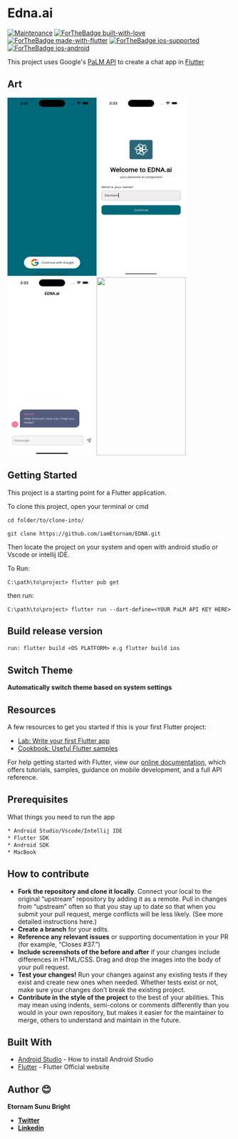 # Edna.ai

<p align="center">

[![Maintenance](https://img.shields.io/badge/Maintained%3F-yes-green.svg)](https://github.com/iamEtornam/EDNA/graphs/commit-activity)
[![ForTheBadge built-with-love](http://ForTheBadge.com/images/badges/built-with-love.svg)](https://github.com/iamEtornam/)
[![ForTheBadge made-with-flutter](https://img.shields.io/badge/flutter-made%20with%20flutter-blue.svg)](https://flutter.dev)
[![ForTheBadge ios-supported](https://img.shields.io/badge/IOS-IOS%20Supported-lightgrey.svg)](https://flutter.dev)
[![ForTheBadge ios-android](https://img.shields.io/badge/android-android%20supported-green.svg)](https://flutter.dev)

</p>

This project uses Google's [PaLM API](https://developers.generativeai.google/tutorials/setup) to create a chat app in [Flutter](https://flutter.dev) 

## Art

<tr>
    <td><img align="left" src="https://raw.githubusercontent.com/iamEtornam/EDNA/main/screenshots/art_1.png" width="200" height="400"/></td>
    <td><img src="https://raw.githubusercontent.com/iamEtornam/EDNA/main/screenshots/art_2.png" width="200" height="400"/></td> 
</tr>
</br>
<tr>
    <td><img align="left" src="https://raw.githubusercontent.com/iamEtornam/EDNA/main/screenshots/art_3.png" width="200" height="400"/></td>
    <td><img src="https://raw.githubusercontent.com/iamEtornam/EDNA/main/screenshots/art_4.png" width="200" height="400"/></td> 
</tr>

## Getting Started

This project is a starting point for a Flutter application.

To clone this project,
open your terminal or cmd

```
cd folder/to/clone-into/
```

```
git clone https://github.com/iamEtornam/EDNA.git
```

Then
locate the project on your system and open with android studio or Vscode or intellij IDE.

To Run:
```
C:\path\to\project> flutter pub get

```
then run:

```
C:\path\to\project> flutter run --dart-define=<YOUR PaLM API KEY HERE>

```

## Build release version

```
run: flutter build <OS PLATFORM> e.g flutter build ios
```


## Switch Theme

**Automatically switch theme based on system settings**

## Resources

A few resources to get you started if this is your first Flutter project:

- [Lab: Write your first Flutter app](https://flutter.io/docs/get-started/codelab)
- [Cookbook: Useful Flutter samples](https://flutter.io/docs/cookbook)

For help getting started with Flutter, view our
[online documentation](https://flutter.io/docs), which offers tutorials,
samples, guidance on mobile development, and a full API reference.

## Prerequisites

What things you need to run the app

```
* Android Studio/Vscode/Intellij IDE
* Flutter SDK
* Android SDK
* MacBook
```

## How to contribute

- **Fork the repository and clone it locally**. Connect your local to the original “upstream” repository by adding it as a remote. Pull in changes from “upstream” often so that you stay up to date so that when you submit your pull request, merge conflicts will be less likely. (See more detailed instructions here.)
- **Create a branch** for your edits.
- **Reference any relevant issues** or supporting documentation in your PR (for example, “Closes #37.”)
- **Include screenshots of the before and after** if your changes include differences in HTML/CSS. Drag and drop the images into the body of your pull request.
- **Test your changes!** Run your changes against any existing tests if they exist and create new ones when needed. Whether tests exist or not, make sure your changes don’t break the existing project.
- **Contribute in the style of the project** to the best of your abilities. This may mean using indents, semi-colons or comments differently than you would in your own repository, but makes it easier for the maintainer to merge, others to understand and maintain in the future.

## Built With

- [Android Studio](https://developer.android.com/studio/install) - How to install Android Studio
- [Flutter](https://flutter.dev) - Flutter Official website

## Author 😊

**Etornam Sunu Bright**

- [**Twitter**](https://bit.ly/3ivb9GC)
- [**Linkedin**](https://bit.ly/3iyxOl8)